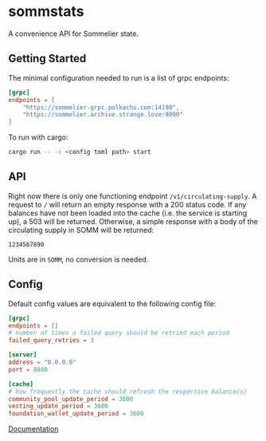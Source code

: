 # sommstats

A convenience API for Sommelier state.

## Getting Started

The minimal configuration needed to run is a list of grpc endpoints:

```toml
[grpc]
endpoints = [
    "https://sommelier-grpc.polkachu.com:14190",
    "https://sommelier.archive.strange.love:9090"
]
```

To run with cargo:

```bash
cargo run -- -c <config toml path> start
```


## API

Right now there is only one functioning endpoint `/v1/circulating-supply`. A request to `/` will return an empty response with a 200 status code. If any balances have not been loaded into the cache (i.e. the service is starting up), a 503 will be returned. Otherwise, a simple response with a body of the circulating supply in SOMM will be returned:

```
1234567890
```

Units are in `SOMM`, no conversion is needed.

## Config

Default config values are equivalent to the following config file:

```toml
[grpc]
endpoints = []
# number of times a failed query should be retried each period
failed_query_retries = 3

[server]
address = "0.0.0.0"
port = 8080

[cache]
# how frequently the cache should refresh the respective balance(s)
community_pool_update_period = 3600
vesting_update_period = 3600
foundation_wallet_update_period = 3600
```


[Documentation]

[Abscissa]: https://github.com/iqlusioninc/abscissa
[Documentation]: https://docs.rs/abscissa_core/

